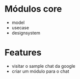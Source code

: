 # Módulos core

- model
- usecase
- designsystem

# Features

- visitar o sample chat da google
- criar um módulo para o chat